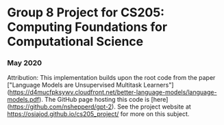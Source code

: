 # Group 8 Project for CS205: Computing Foundations for Computational Science
### May 2020


Attribution:
This implementation builds upon the root code from the paper ["Language Models are Unsupervised Multitask Learners"] (https://d4mucfpksywv.cloudfront.net/better-language-models/language-models.pdf). The GitHub page hosting this code is [here] (https://github.com/nshepperd/gpt-2). See the project website at <https://osiajod.github.io/cs205_project/> for more on this subject. 

